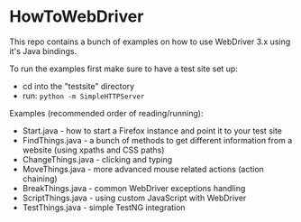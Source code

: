 # HowToWebDriver
This repo contains a bunch of examples on how to use WebDriver 3.x using it's Java bindings.

To run the examples first make sure to have a test site set up:
- cd into the "testsite" directory
- run: ```python -m SimpleHTTPServer```

Examples (recommended order of reading/running):
- Start.java - how to start a Firefox instance and point it to your test site
- FindThings.java - a bunch of methods to get different information from a website (using xpaths and CSS paths)
- ChangeThings.java - clicking and typing
- MoveThings.java - more advanced mouse related actions (action chaining)
- BreakThings.java - common WebDriver exceptions handling
- ScriptThings.java - using custom JavaScript with WebDriver
- TestThings.java - simple TestNG integration
